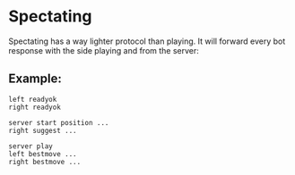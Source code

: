 # Spectating

Spectating has a way lighter protocol than playing. It will forward every bot response with the side playing and from the server:

## Example:

```
left readyok
right readyok

server start position ...
right suggest ...

server play
left bestmove ...
right bestmove ...
```

